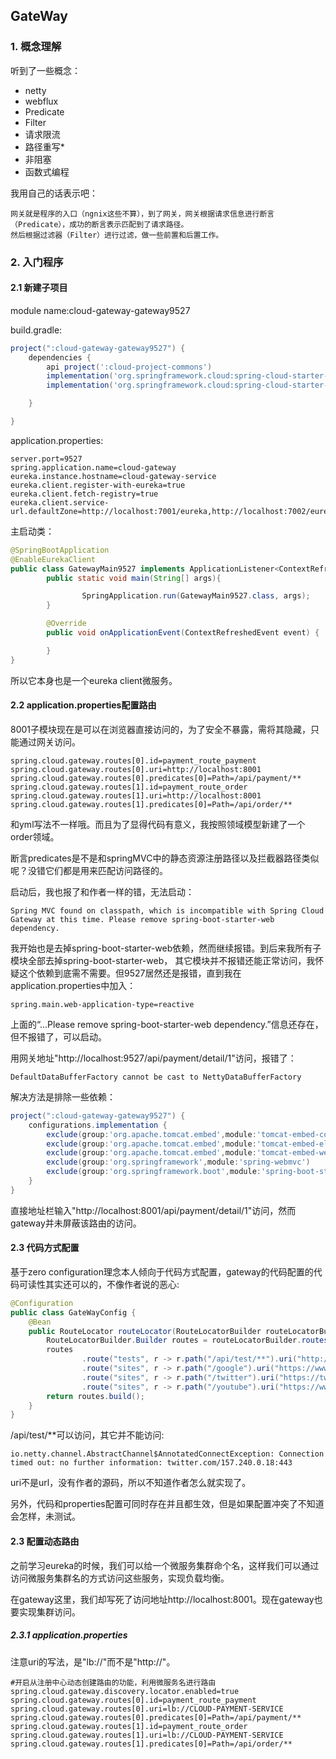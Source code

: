 ## GateWay

### 1. 概念理解

听到了一些概念：

* netty
* webflux
* Predicate
* Filter
* 请求限流
* 路径重写*
* 非阻塞
* 函数式编程

我用自己的话表示吧：

    网关就是程序的入口（ngnix这些不算），到了网关，网关根据请求信息进行断言（Predicate），成功的断言表示匹配到了请求路径。
    然后根据过滤器（Filter）进行过滤，做一些前置和后置工作。
    

### 2. 入门程序

#### 2.1 新建子项目

module name:cloud-gateway-gateway9527

build.gradle:
```groovy
project(":cloud-gateway-gateway9527") {
    dependencies {
        api project(':cloud-project-commons')
        implementation('org.springframework.cloud:spring-cloud-starter-gateway')
        implementation('org.springframework.cloud:spring-cloud-starter-netflix-eureka-client:2.2.10.RELEASE')

    }

}

```

application.properties:
```properties
server.port=9527
spring.application.name=cloud-gateway
eureka.instance.hostname=cloud-gateway-service
eureka.client.register-with-eureka=true
eureka.client.fetch-registry=true
eureka.client.service-url.defaultZone=http://localhost:7001/eureka,http://localhost:7002/eureka

```


主启动类：
```java
@SpringBootApplication
@EnableEurekaClient
public class GatewayMain9527 implements ApplicationListener<ContextRefreshedEvent> {
        public static void main(String[] args){

                SpringApplication.run(GatewayMain9527.class, args);
        }

        @Override
        public void onApplicationEvent(ContextRefreshedEvent event) {

        }
}
```

所以它本身也是一个eureka client微服务。


#### 2.2 application.properties配置路由

8001子模块现在是可以在浏览器直接访问的，为了安全不暴露，需将其隐藏，只能通过网关访问。

```properties
spring.cloud.gateway.routes[0].id=payment_route_payment
spring.cloud.gateway.routes[0].uri=http://localhost:8001
spring.cloud.gateway.routes[0].predicates[0]=Path=/api/payment/**
spring.cloud.gateway.routes[1].id=payment_route_order
spring.cloud.gateway.routes[1].uri=http://localhost:8001
spring.cloud.gateway.routes[1].predicates[0]=Path=/api/order/**
```
和yml写法不一样哦。而且为了显得代码有意义，我按照领域模型新建了一个order领域。

断言predicates是不是和springMVC中的静态资源注册路径以及拦截器路径类似呢？没错它们都是用来匹配访问路径的。

启动后，我也报了和作者一样的错，无法启动：

    Spring MVC found on classpath, which is incompatible with Spring Cloud Gateway at this time. Please remove spring-boot-starter-web dependency.
    
我开始也是去掉spring-boot-starter-web依赖，然而继续报错。到后来我所有子模块全部去掉spring-boot-starter-web，
其它模块并不报错还能正常访问，我怀疑这个依赖到底需不需要。但9527居然还是报错，直到我在application.properties中加入：
```properties
spring.main.web-application-type=reactive
```    
上面的“...Please remove spring-boot-starter-web dependency.”信息还存在，但不报错了，可以启动。

用网关地址"http://localhost:9527/api/payment/detail/1"访问，报错了：

    DefaultDataBufferFactory cannot be cast to NettyDataBufferFactory
    
解决方法是排除一些依赖：
```groovy
project(":cloud-gateway-gateway9527") {
    configurations.implementation {
        exclude(group:'org.apache.tomcat.embed',module:'tomcat-embed-core')
        exclude(group:'org.apache.tomcat.embed',module:'tomcat-embed-el')
        exclude(group:'org.apache.tomcat.embed',module:'tomcat-embed-websocket')
        exclude(group:'org.springframework',module:'spring-webmvc')
        exclude(group:'org.springframework.boot',module:'spring-boot-starter-tomcat')
    }
}
```


直接地址栏输入"http://localhost:8001/api/payment/detail/1"访问，然而gateway并未屏蔽该路由的访问。

#### 2.3 代码方式配置

基于zero configuration理念本人倾向于代码方式配置，gateway的代码配置的代码可读性其实还可以的，不像作者说的恶心:
```java
@Configuration
public class GateWayConfig {
    @Bean
    public RouteLocator routeLocator(RouteLocatorBuilder routeLocatorBuilder) {
        RouteLocatorBuilder.Builder routes = routeLocatorBuilder.routes();
        routes
                .route("tests", r -> r.path("/api/test/**").uri("http://localhost:8001"))
                .route("sites", r -> r.path("/google").uri("https://www.google.com.hk"))
                .route("sites", r -> r.path("/twitter").uri("https://twitter.com"))
                .route("sites", r -> r.path("/youtube").uri("https://www.youtube.com"));
        return routes.build();
    }
}
```

/api/test/**可以访问，其它并不能访问:

    io.netty.channel.AbstractChannel$AnnotatedConnectException: Connection timed out: no further information: twitter.com/157.240.0.18:443
    
uri不是url，没有作者的源码，所以不知道作者怎么就实现了。

另外，代码和properties配置可同时存在并且都生效，但是如果配置冲突了不知道会怎样，未测试。

#### 2.3 配置动态路由

之前学习eureka的时候，我们可以给一个微服务集群命个名，这样我们可以通过访问微服务集群名的方式访问这些服务，实现负载均衡。

在gateway这里，我们却写死了访问地址http://localhost:8001。现在gateway也要实现集群访问。

##### 2.3.1 application.properties

注意uri的写法，是"lb://"而不是"http://"。

```properties
#开启从注册中心动态创建路由的功能，利用微服务名进行路由
spring.cloud.gateway.discovery.locator.enabled=true
spring.cloud.gateway.routes[0].id=payment_route_payment
spring.cloud.gateway.routes[0].uri=lb://CLOUD-PAYMENT-SERVICE
spring.cloud.gateway.routes[0].predicates[0]=Path=/api/payment/**
spring.cloud.gateway.routes[1].id=payment_route_order
spring.cloud.gateway.routes[1].uri=lb://CLOUD-PAYMENT-SERVICE
spring.cloud.gateway.routes[1].predicates[0]=Path=/api/order/**
```

